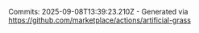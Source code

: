 Commits: 2025-09-08T13:39:23.210Z - Generated via https://github.com/marketplace/actions/artificial-grass
<br>
